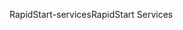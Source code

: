 <span data-ttu-id="1da53-101">RapidStart-services</span><span class="sxs-lookup"><span data-stu-id="1da53-101">RapidStart Services</span></span>